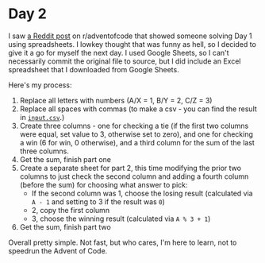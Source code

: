 # Day 2

I saw [a Reddit post](https://www.reddit.com/r/adventofcode/comments/za3lqv/2022_day_1excel_is_this_the_way/) on r/adventofcode that showed someone solving Day 1 using spreadsheets. I lowkey thought that was funny as hell, so I decided to give it a go for myself the next day. I used Google Sheets, so I can't necessarily commit the original file to source, but I did include an Excel spreadsheet that I downloaded from Google Sheets.

Here's my process:

1) Replace all letters with numbers (A/X = 1, B/Y = 2, C/Z = 3)
2) Replace all spaces with commas (to make a csv - you can find the result in [`input.csv`](./input.csv).)
3) Create three columns - one for checking a tie (if the first two columns were equal, set value to 3, otherwise set to zero), and one for checking a win (6 for win, 0 otherwise), and a third column for the sum of the last three columns.
4) Get the sum, finish part one
5) Create a separate sheet for part 2, this time modifying the prior two columns to just check the second column and adding a fourth column (before the sum) for choosing what answer to pick:
   - If the second column was 1, choose the losing result (calculated via `A - 1` and setting to 3 if the result was `0`)
   - 2, copy the first column
   - 3, choose the winning result (calculated via `A % 3 + 1`)
6) Get the sum, finish part two

Overall pretty simple. Not fast, but who cares, I'm here to learn, not to speedrun the Advent of Code.
